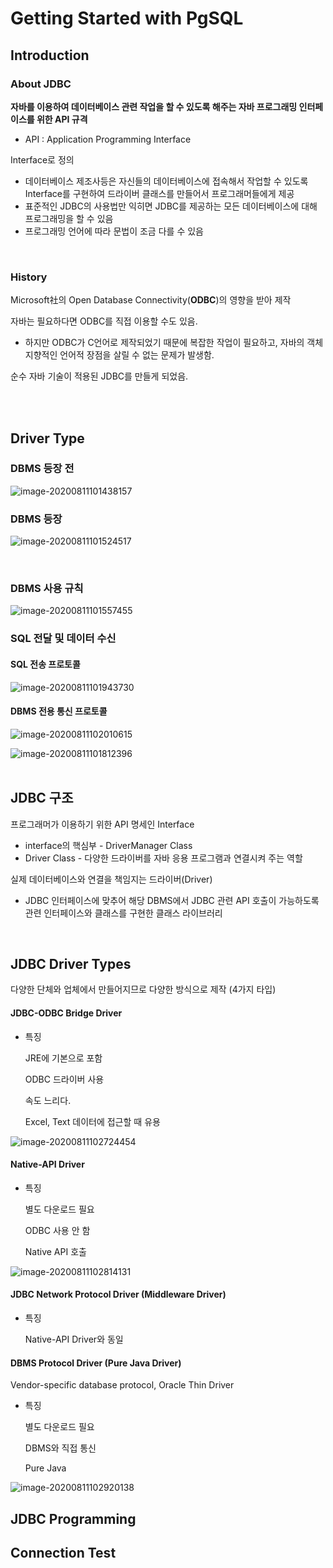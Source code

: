 # Getting Started with PgSQL

## Introduction

### About JDBC

**자바를 이용하여 데이터베이스 관련 작업을 할 수 있도록 해주는 자바 프로그래밍 인터페이스를 위한 API 규격**

* API
  : Application Programming Interface

Interface로 정의

* 데이터베이스 제조사등은 자신들의 데이터베이스에 접속해서 작업할 수 있도록 Interface를 구현하여 드라이버 클래스를 만들어서 프로그래머들에게 제공
* 표준적인 JDBC의 사용법만 익히면 JDBC를 제공하는 모든 데이터베이스에 대해 프로그래밍을 할 수 있음
* 프로그래밍 언어에 따라 문법이 조금 다를 수 있음

<br>

### History

Microsoft社의 Open Database Connectivity(**ODBC**)의 영향을 받아 제작

자바는 필요하다면  ODBC를 직접 이용할 수도 있음.

* 하지만 ODBC가 C언어로 제작되었기 때문에 복잡한 작업이 필요하고, 자바의 객체지향적인 언어적 장점을 살릴 수 없는 문제가 발생함.

순수 자바 기술이 적용된 JDBC를 만들게 되었음.

<br><br>

## Driver Type

### DBMS 등장 전

![image-20200811101438157](C:\Users\klop0\AppData\Roaming\Typora\typora-user-images\image-20200811101438157.png)<br>

### DBMS 등장

![image-20200811101524517](C:\Users\klop0\AppData\Roaming\Typora\typora-user-images\image-20200811101524517.png)

<br>

### DBMS 사용 규칙

![image-20200811101557455](C:\Users\klop0\AppData\Roaming\Typora\typora-user-images\image-20200811101557455.png)<br>

###  SQL 전달 및 데이터 수신

#### SQL 전송 프로토콜

![image-20200811101943730](C:\Users\klop0\AppData\Roaming\Typora\typora-user-images\image-20200811101943730.png)<br>

#### DBMS 전용 통신 프로토콜

![image-20200811102010615](C:\Users\klop0\AppData\Roaming\Typora\typora-user-images\image-20200811102010615.png)<br>

![image-20200811101812396](C:\Users\klop0\AppData\Roaming\Typora\typora-user-images\image-20200811101812396.png)<br><br>

## JDBC 구조

프로그래머가 이용하기 위한 API 명세인 Interface

* interface의 핵심부 - DriverManager Class
* Driver Class - 다양한 드라이버를 자바 응용 프로그램과 연결시켜 주는 역할

실제 데이터베이스와 연결을 책임지는 드라이버(Driver)

* JDBC 인터페이스에 맞추어 해당 DBMS에서 JDBC 관련 API 호출이 가능하도록 관련 인터페이스와 클래스를 구현한 클래스 라이브러리

<br>

## JDBC Driver Types

다양한 단체와 업체에서 만들어지므로 다양한 방식으로 제작 (4가지 타입)

#### JDBC-ODBC Bridge Driver

* 특징

  JRE에 기본으로 포함

  ODBC 드라이버 사용

  속도 느리다.

  Excel, Text 데이터에 접근할 때 유용

![image-20200811102724454](C:\Users\klop0\AppData\Roaming\Typora\typora-user-images\image-20200811102724454.png)<br>

#### Native-API Driver

* 특징

  별도 다운로드 필요

  ODBC 사용 안 함

  Native API 호출

![image-20200811102814131](C:\Users\klop0\AppData\Roaming\Typora\typora-user-images\image-20200811102814131.png)<br>

#### JDBC Network Protocol Driver (Middleware Driver)

* 특징

  Native-API Driver와 동일

#### DBMS Protocol Driver (Pure Java Driver)

Vendor-specific database protocol, Oracle Thin Driver

* 특징

  별도 다운로드 필요

  DBMS와 직접 통신

  Pure Java

![image-20200811102920138](C:\Users\klop0\AppData\Roaming\Typora\typora-user-images\image-20200811102920138.png)<br>

## JDBC Programming



## Connection Test


